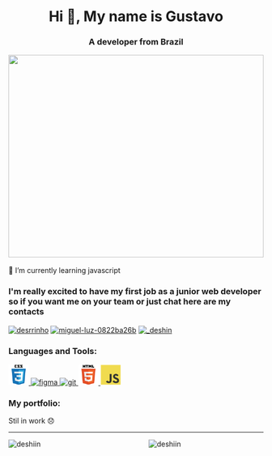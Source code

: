 <h1 align="center">Hi 🤠, My name is Gustavo</h1>
<h3 align="center">A developer from Brazil</h3>

<img width="100%" height="400" src="https://gifdb.com/images/high/lofi-rooftop-study-night-chill-lqcvkej9ymld5zbv.gif" alt="">

🌱 I’m currently learning javascript

<h3>I'm really excited to have my first job as a junior web developer so if you want me on your team or just chat here are my contacts</h3>
<p align="left">

<a href="https://twitter.com/desrrinho" target="blank"><img align="center" src="https://raw.githubusercontent.com/rahuldkjain/github-profile-readme-generator/master/src/images/icons/Social/twitter.svg" alt="desrrinho" height="30" width="40" /></a>
<a href="https://linkedin.com/in/miguel-luz-0822ba26b" target="blank"><img align="center" src="https://raw.githubusercontent.com/rahuldkjain/github-profile-readme-generator/master/src/images/icons/Social/linked-in-alt.svg" alt="miguel-luz-0822ba26b" height="30" width="40" /></a>
<a href="https://instagram.com/_deshin" target="blank"><img align="center" src="https://raw.githubusercontent.com/rahuldkjain/github-profile-readme-generator/master/src/images/icons/Social/instagram.svg" alt="_deshin" height="30" width="40" /></a>
</p>
<h3 align="left">Languages and Tools:</h3>
<p align="left"> <a href="https://www.w3schools.com/css/" target="_blank" rel="noreferrer"> <img src="https://raw.githubusercontent.com/devicons/devicon/master/icons/css3/css3-original-wordmark.svg" alt="css3" width="40" height="40"/> </a> <a href="https://www.figma.com/" target="_blank" rel="noreferrer"> <img src="https://www.vectorlogo.zone/logos/figma/figma-icon.svg" alt="figma" width="40" height="40"/> </a> <a href="https://git-scm.com/" target="_blank" rel="noreferrer"> <img src="https://www.vectorlogo.zone/logos/git-scm/git-scm-icon.svg" alt="git" width="40" height="40"/> </a> <a href="https://www.w3.org/html/" target="_blank" rel="noreferrer"> <img src="https://raw.githubusercontent.com/devicons/devicon/master/icons/html5/html5-original-wordmark.svg" alt="html5" width="40" height="40"/> </a> <a href="https://developer.mozilla.org/en-US/docs/Web/JavaScript" target="_blank" rel="noreferrer"> <img src="https://raw.githubusercontent.com/devicons/devicon/master/icons/javascript/javascript-original.svg" alt="javascript" width="40" height="40"/> </a> 
<a href="https://react.dev%22%3E/<img src="https://www.vectorlogo.zone/logos/reactjs/reactjs-icon.svg" width="40" height="40" alt="React"/></a>
<a href="https://sass-lang.com%22%3E/<img src="https://www.vectorlogo.zone/logos/sass-lang/sass-lang-icon.svg" width="40" height="40" alt="Sass"/></a>
</p>

<h3>My portfolio:</h3>
<a>Stil in work 😞 </a>

<hr>

<img align="left" src="https://github-readme-stats.vercel.app/api?username=deshiin&show_icons=true&locale=en" width="45%" alt="deshiin" />

<img align="right" src="https://github-readme-streak-stats.herokuapp.com/?user=deshiin&" width="45%" alt="deshiin" />
